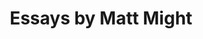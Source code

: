 --- 
title: Essays by Matt Might
url: https://matt.might.net/articles/
categories: [list, essays, academia]
duration: long
status: pseudo
---